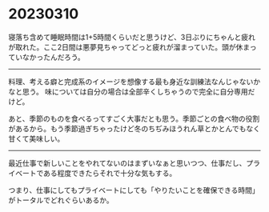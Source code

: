 # 20230310

寝落ち含めて睡眠時間は1+5時間くらいだと思うけど、3日ぶりにちゃんと疲れが取れた。ここ2日間は悪夢見ちゃってどっと疲れが溜まっていた。頭が休まっていなかったんだろう。

---

料理、考える癖と完成系のイメージを想像する最も身近な訓練法なんじゃないかなと思う。 味については自分の場合は全部辛くしちゃうので完全に自分専用だけど。

あと、季節のものを食べるってすごく大事だとも思う。季節ごとの食べ物の役割があるから。もう季節過ぎちゃったけど冬のちぢみほうれん草とかとんでもなく甘くて美味しい。

---

最近仕事で新しいことをやれてないのはまずいなぁと思いつつ、仕事だし、プライベートである程度できたらそれで十分な気もする。

つまり、仕事にしてもプライベートにしても「やりたいことを確保できる時間」がトータルでどれぐらいあるか。